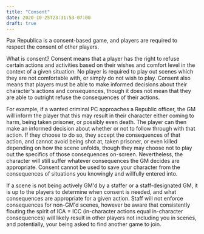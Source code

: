 ```yaml
---
title: "Consent"
date: 2020-10-25T23:31:53-07:00
draft: true
---
```


Pax Republica is a consent-based game, and players are required to respect the consent of other players.

What is consent? Consent means that a player has the right to refuse certain actions and activities based on their wishes and comfort level in the context of a given situation. No player is required to play out scenes which they are not comfortable with, or simply do not wish to play. Consent also means that players must be able to make informed decisions about their character's actions and consequences, though it does not mean that they are able to outright refuse the consequences of their actions.

For example, if a wanted criminal PC approaches a Republic officer, the GM will inform the player that this may result in their character either coming to harm, being taken prisoner, or possibly even death. The player can then make an informed decision about whether or not to follow through with that action. If they choose to do so, they accept the consequences of that action, and cannot avoid being shot at, taken prisoner, or even killed depending on how the scene unfolds, though they may choose not to play out the specifics of those consequences on-screen. Nevertheless, the character will still suffer whatever consequences the GM decides are appropriate. Consent cannot be used to save your character from the consequences of situations you knowingly and willfully entered into.

If a scene is not being actively GM'd by a staffer or a staff-designated GM, it is up to the players to determine when consent is needed, and what consequences are appropriate for a given action. Staff will not enforce consequences for non-GM'd scenes, however be aware that consistently flouting the spirit of ICA = ICC (in-character actions equal in-character consequences) will likely result in other players not including you in scenes, and potentially, your being asked to find another game to join.